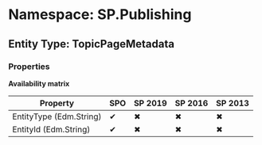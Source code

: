 # Namespace: SP.Publishing
## Entity Type: TopicPageMetadata

### Properties

**Availability matrix**

Property | SPO | SP 2019 | SP 2016 | SP 2013
----------|-----|---------|---------|--------
EntityType (Edm.String) | ✔ | ✖ | ✖ | ✖
EntityId (Edm.String) | ✔ | ✖ | ✖ | ✖


